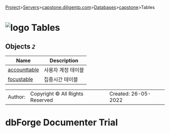 [Project](../../../../../startpage.md)>[Servers](../../../../Servers.md)>[capstone.diligentp.com](../../../capstone.diligentp.com.md)>[Databases](../../Databases.md)>[capstone](../capstone.md)>Tables


# ![logo](../../../../../Images/folder64.svg) Tables



## <a name="#Tables"></a>Objects _`2`_
|Name|Description|
|---|---|
|[accounttable](accounttable.md)|사용자 계정 테이블|
|[focustable](focustable.md)|집중시간 테이블|

||||
|---|---|---|
|Author: |Copyright © All Rights Reserved|Created: 26-05-2022|
# dbForge Documenter Trial